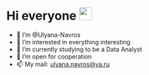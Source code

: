 

<h1>
  Hi everyone
  <img src="https://media.giphy.com/media/hvRJCLFzcasrR4ia7z/giphy.gif" width="30px"/>
</h1>


- 👋 I’m @Ulyana-Navros
- 👀 I’m interested in everything interesting
- 🌱 I’m currently studying to be a Data Analyst
- 💞️ I’m open for cooperation
- 📫 My mail: ulyana.navros@ya.ru


<!---
Ulyana-Navros/Ulyana-Navros is a ✨ special ✨ repository because its `README.md` (this file) appears on your GitHub profile.
You can click the Preview link to take a look at your changes.
--->
